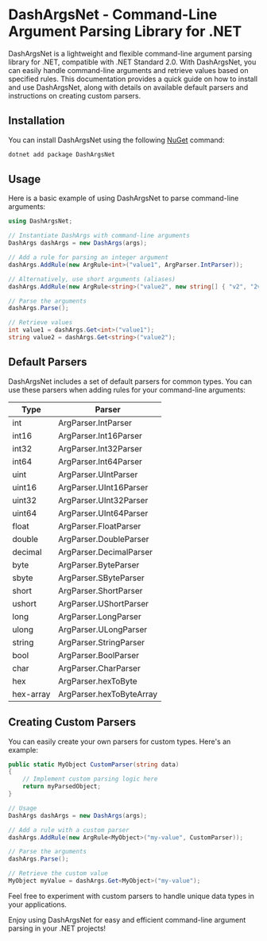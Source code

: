 # DashArgsNet - Command-Line Argument Parsing Library for .NET

DashArgsNet is a lightweight and flexible command-line argument parsing library for .NET, compatible with .NET Standard 2.0. With DashArgsNet, you can easily handle command-line arguments and retrieve values based on specified rules. This documentation provides a quick guide on how to install and use DashArgsNet, along with details on available default parsers and instructions on creating custom parsers.

## Installation

You can install DashArgsNet using the following [NuGet](https://www.nuget.org/packages/DashArgsNet) command:

```bash
dotnet add package DashArgsNet
```

## Usage

Here is a basic example of using DashArgsNet to parse command-line arguments:

```csharp
using DashArgsNet;

// Instantiate DashArgs with command-line arguments
DashArgs dashArgs = new DashArgs(args);

// Add a rule for parsing an integer argument
dashArgs.AddRule(new ArgRule<int>("value1", ArgParser.IntParser));

// Alternatively, use short arguments (aliases)
dashArgs.AddRule(new ArgRule<string>("value2", new string[] { "v2", "2v" }, ArgParser.StringParser));

// Parse the arguments
dashArgs.Parse();

// Retrieve values
int value1 = dashArgs.Get<int>("value1");
string value2 = dashArgs.Get<string>("value2");
```

## Default Parsers

DashArgsNet includes a set of default parsers for common types. You can use these parsers when adding rules for your command-line arguments:

| Type      | Parser                   |
|-----------|--------------------------|
| int       | ArgParser.IntParser      |
| int16     | ArgParser.Int16Parser    |
| int32     | ArgParser.Int32Parser    |
| int64     | ArgParser.Int64Parser    |
| uint      | ArgParser.UIntParser     |
| uint16    | ArgParser.UInt16Parser   |
| uint32    | ArgParser.UInt32Parser   |
| uint64    | ArgParser.UInt64Parser   |
| float     | ArgParser.FloatParser    |
| double    | ArgParser.DoubleParser   |
| decimal   | ArgParser.DecimalParser  |
| byte      | ArgParser.ByteParser     |
| sbyte     | ArgParser.SByteParser    |
| short     | ArgParser.ShortParser    |
| ushort    | ArgParser.UShortParser   |
| long      | ArgParser.LongParser     |
| ulong     | ArgParser.ULongParser    |
| string    | ArgParser.StringParser   |
| bool      | ArgParser.BoolParser     |
| char      | ArgParser.CharParser     |
| hex       | ArgParser.hexToByte      |
| hex-array | ArgParser.hexToByteArray |

## Creating Custom Parsers

You can easily create your own parsers for custom types. Here's an example:

```csharp
public static MyObject CustomParser(string data)
{
    // Implement custom parsing logic here
    return myParsedObject;
}

// Usage
DashArgs dashArgs = new DashArgs(args);

// Add a rule with a custom parser
dashArgs.AddRule(new ArgRule<MyObject>("my-value", CustomParser));

// Parse the arguments
dashArgs.Parse();

// Retrieve the custom value
MyObject myValue = dashArgs.Get<MyObject>("my-value");
```

Feel free to experiment with custom parsers to handle unique data types in your applications.

Enjoy using DashArgsNet for easy and efficient command-line argument parsing in your .NET projects!
